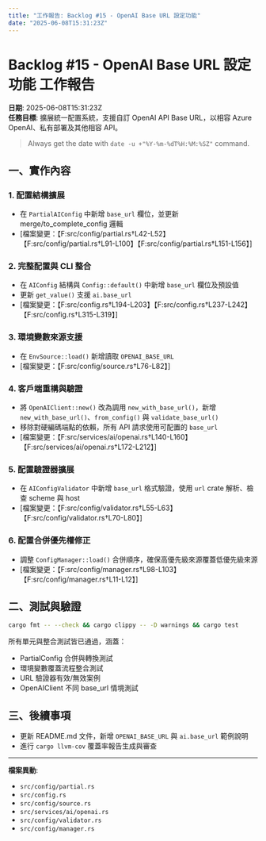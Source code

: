 ```yaml
---
title: "工作報告: Backlog #15 - OpenAI Base URL 設定功能"
date: "2025-06-08T15:31:23Z"
---
```


# Backlog #15 - OpenAI Base URL 設定功能 工作報告

**日期**: 2025-06-08T15:31:23Z  
**任務目標**: 擴展統一配置系統，支援自訂 OpenAI API Base URL，以相容 Azure OpenAI、私有部署及其他相容 API。

> Always get the date with `date -u +"%Y-%m-%dT%H:%M:%SZ"` command.

## 一、實作內容

### 1. 配置結構擴展
- 在 `PartialAIConfig` 中新增 `base_url` 欄位，並更新 merge/to_complete_config 邏輯
- [檔案變更：【F:src/config/partial.rs†L42-L52】【F:src/config/partial.rs†L91-L100】【F:src/config/partial.rs†L151-L156】]

### 2. 完整配置與 CLI 整合
- 在 `AIConfig` 結構與 `Config::default()` 中新增 `base_url` 欄位及預設值
- 更新 `get_value()` 支援 `ai.base_url`
- [檔案變更：【F:src/config.rs†L194-L203】【F:src/config.rs†L237-L242】【F:src/config.rs†L315-L319】]

### 3. 環境變數來源支援
- 在 `EnvSource::load()` 新增讀取 `OPENAI_BASE_URL`
- [檔案變更：【F:src/config/source.rs†L76-L82】]

### 4. 客戶端重構與驗證
- 將 `OpenAIClient::new()` 改為調用 `new_with_base_url()`，新增 `new_with_base_url()`、`from_config()` 與 `validate_base_url()`
- 移除對硬編碼端點的依賴，所有 API 請求使用可配置的 `base_url`
- [檔案變更：【F:src/services/ai/openai.rs†L140-L160】【F:src/services/ai/openai.rs†L172-L212】]

### 5. 配置驗證器擴展
- 在 `AIConfigValidator` 中新增 `base_url` 格式驗證，使用 `url` crate 解析、檢查 scheme 與 host
- [檔案變更：【F:src/config/validator.rs†L55-L63】【F:src/config/validator.rs†L70-L80】]

### 6. 配置合併優先權修正
- 調整 `ConfigManager::load()` 合併順序，確保高優先級來源覆蓋低優先級來源
- [檔案變更：【F:src/config/manager.rs†L98-L103】【F:src/config/manager.rs†L11-L12】]

## 二、測試與驗證

```bash
cargo fmt -- --check && cargo clippy -- -D warnings && cargo test
```

所有單元與整合測試皆已通過，涵蓋：
- PartialConfig 合併與轉換測試
- 環境變數覆蓋流程整合測試
- URL 驗證器有效/無效案例
- OpenAIClient 不同 base_url 情境測試

## 三、後續事項

- 更新 README.md 文件，新增 `OPENAI_BASE_URL` 與 `ai.base_url` 範例說明
- 進行 `cargo llvm-cov` 覆蓋率報告生成與審查

---
**檔案異動**:
- `src/config/partial.rs`
- `src/config.rs`
- `src/config/source.rs`
- `src/services/ai/openai.rs`
- `src/config/validator.rs`
- `src/config/manager.rs`
